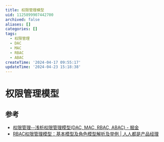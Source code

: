 ```yaml
---
title: 权限管理模型
uid: 1125899907442700
archived: false
aliases: []
categories: []
tags:
  - 权限管理
  - DAC
  - MAC
  - RBAC
  - ABAC
createTime: '2024-04-17 09:55:17'
updateTime: '2024-04-23 15:18:38'
---
```


# 权限管理模型

## 参考

- [权限管理--浅析权限管理模型(DAC, MAC, RBAC, ABAC) - 掘金](https://juejin.cn/post/6844904056876433416)
- [RBAC权限管理模型：基本模型及角色模型解析及举例 | 人人都是产品经理](https://www.woshipm.com/pd/440765.html)
